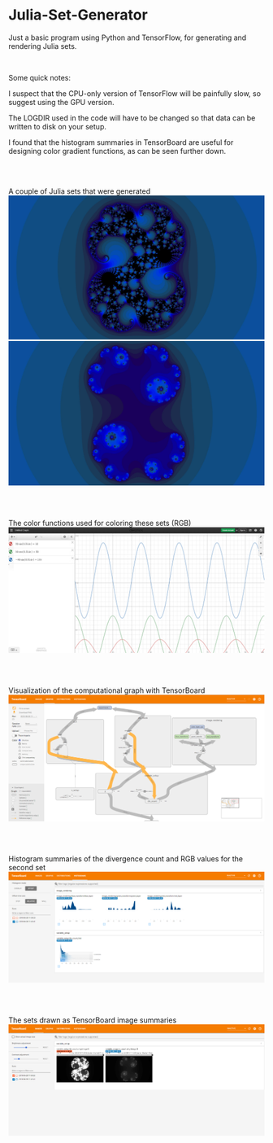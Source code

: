 # Julia-Set-Generator
Just a basic program using Python and TensorFlow, for generating and rendering Julia sets.

<br>

Some quick notes:

  I suspect that the CPU-only version of TensorFlow will be painfully slow, so suggest using the GPU version.
  
  The LOGDIR used in the code will have to be changed so that data can be written to disk on your setup.

  I found that the histogram summaries in TensorBoard are useful for designing color gradient functions, as can be seen further down.

<br><br>

A couple of Julia sets that were generated
![0.274 0.0063i](https://github.com/Kektopular/Julia-Set-Generator/blob/master/Example%20Images/Julia%20Set%200.274%200.0063i.jpg?raw=true)
![0.4 0.071i](https://github.com/Kektopular/Julia-Set-Generator/blob/master/Example%20Images/Julia%20Set%200.4%200.071i.jpg?raw=true)

<br><br>

The color functions used for coloring these sets (RGB)
![Color Gradient](https://github.com/Kektopular/Julia-Set-Generator/blob/master/Example%20Images/Color%20Gradient%20Functions.png?raw=true)

<br><br>

Visualization of the computational graph with TensorBoard
![Computational Graph](https://github.com/Kektopular/Julia-Set-Generator/blob/master/Example%20Images/Computational%20Graph.png?raw=true)

<br><br>

Histogram summaries of the divergence count and RGB values for the second set
![Histograms](https://github.com/Kektopular/Julia-Set-Generator/blob/master/Example%20Images/TensorBoard%20Histograms.png?raw=true)

<br><br>

The sets drawn as TensorBoard image summaries
![Images](https://github.com/Kektopular/Julia-Set-Generator/blob/master/Example%20Images/Tensorboard%20Images.png?raw=true)
